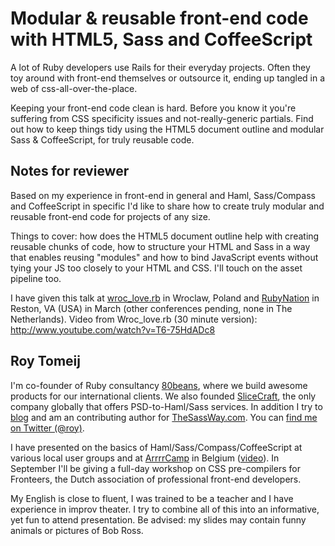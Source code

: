 # Modular & reusable front-end code with HTML5, Sass and CoffeeScript

A lot of Ruby developers use Rails for their everyday projects. Often they toy around with front-end themselves or outsource it, ending up tangled in a web of css-all-over-the-place.

Keeping your front-end code clean is hard. Before you know it you're suffering from CSS specificity issues and not-really-generic partials. Find out how to keep things tidy using the HTML5 document outline and modular Sass & CoffeeScript, for truly reusable code.


## Notes for reviewer

Based on my experience in front-end in general and Haml, Sass/Compass and CoffeeScript in specific I'd like to share how to create truly modular and reusable front-end code for projects of any size.

Things to cover: how does the HTML5 document outline help with creating reusable chunks of code, how to structure your HTML and Sass in a way that enables reusing "modules" and how to bind JavaScript events without tying your JS too closely to your HTML and CSS. I'll touch on the asset pipeline too.

I have given this talk at [wroc_love.rb](http://wrocloverb.com/) in Wroclaw, Poland and [RubyNation](http://www.rubynation.org/) in Reston, VA (USA) in March (other conferences pending, none in The Netherlands). Video from Wroc_love.rb (30 minute version): http://www.youtube.com/watch?v=T6-75HdADc8


## Roy Tomeij

I'm co-founder of Ruby consultancy [80beans](http://www.80beans.com/), where we build awesome products for our international clients. We also founded [SliceCraft](http://slicecraft.nl/), the only company globally that offers PSD-to-Haml/Sass services. In addition I try to [blog](http://roytomeij.com/) and am an contributing author for [TheSassWay.com](http://thesassway.com/). You can [find me on Twitter (@roy)](http://twitter.com/roy).

I have presented on the basics of Haml/Sass/Compass/CoffeeScript at various local user groups and at [ArrrrCamp](http://arrrrcamp.be/) in Belgium ([video](http://arrrrcamp.be/videos/2011/roy-tomeij---stop-swashbucklin-and-shipshape-yer-front-end/)). In September I'll be giving a full-day workshop on CSS pre-compilers for Fronteers, the Dutch association of professional front-end developers.

My English is close to fluent, I was trained to be a teacher and I have experience in improv theater. I try to combine all of this into an informative, yet fun to attend presentation. Be advised: my slides may contain funny animals or pictures of Bob Ross.
